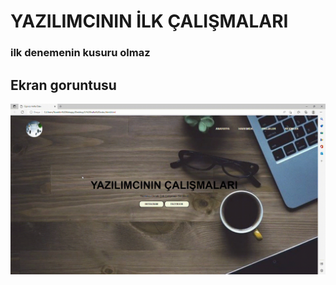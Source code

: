 
<h1>YAZILIMCININ İLK  ÇALIŞMALARI</h1>

<h3>ilk denemenin kusuru olmaz </h3>

<h2>Ekran goruntusu</h2>

![screen-gif](gif.gif)
